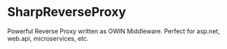 # SharpReverseProxy
Powerful Reverse Proxy written as OWIN Middleware. Perfect for asp.net, web.api, microservices, etc.

